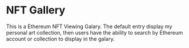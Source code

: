 # NFT Gallery

This is a Ethereum NFT Viewing Galary. The default entry display my personal art collection, then users have the ability to search by Ethereum account or collection to display in the galary.

